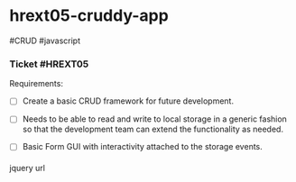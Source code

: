 # hrext05-cruddy-app
#CRUD #javascript

### Ticket #HREXT05

Requirements:
- [ ] Create a basic CRUD framework for future development.
- [ ] Needs to be able to read and write to local storage in a generic fashion so that the development team can extend the functionality as needed.
- [ ] Basic Form GUI with interactivity attached to the storage events.



####
jquery url <script src='https://ajax.googleapis.com/ajax/libs/jquery/3.3.1/jquery.min.js'></script>
